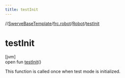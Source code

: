 ```yaml
---
title: testInit
---
```

//[SwerveBaseTemplate](../../../index.html)/[frc.robot](../index.html)/[Robot](index.html)/[testInit](test-init.html)



# testInit



[jvm]\
open fun [testInit](test-init.html)()



This function is called once when test mode is initialized.




